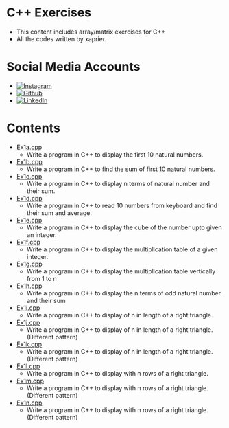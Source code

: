 # C++ Exercises

- This content includes array/matrix exercises for C++
- All the codes written by xaprier.

Social Media Accounts
=============

- [![Instagram](https://github.com/hussainweb/hussainweb/blob/main/icons/instagram.png)](http://instagram.com/xaprier)
- [![Github](https://www.vectorlogo.zone/logos/github/github-ar21.svg)](http://github.com/xaprier)
- [![LinkedIn](https://github.com/hussainweb/hussainweb/blob/main/icons/linkedin.png)](https://www.linkedin.com/in/seymen-kalkan-819b01220/)

Contents
=============

- [Ex1a.cpp](https://github.com/xaprier/Cxx-Exercises/blob/master/Arrays/Ex1a.cpp)
    - Write a program in C++ to display the first 10 natural numbers.
- [Ex1b.cpp](https://github.com/xaprier/Cxx-Exercises/blob/master/Arrays/Ex1b.cpp)
    - Write a program in C++ to find the sum of first 10 natural numbers.
- [Ex1c.cpp](https://github.com/xaprier/Cxx-Exercises/blob/master/Arrays/Ex1c.cpp)
    - Write a program in C++ to display n terms of natural number and their sum.
- [Ex1d.cpp](https://github.com/xaprier/Cxx-Exercises/blob/master/Arrays/Ex1d.cpp)
    - Write a program in C++ to read 10 numbers from keyboard and find their sum and average.
- [Ex1e.cpp](https://github.com/xaprier/Cxx-Exercises/blob/master/Arrays/Ex1e.cpp)
    - Write a program in C++ to display the cube of the number upto given an integer.
- [Ex1f.cpp](https://github.com/xaprier/Cxx-Exercises/blob/master/Arrays/Ex1f.cpp)
    - Write a program in C++ to display the multiplication table of a given integer.
- [Ex1g.cpp](https://github.com/xaprier/Cxx-Exercises/blob/master/Arrays/Ex1g.cpp)
    - Write a program in C++ to display the multiplication table vertically from 1 to n
- [Ex1h.cpp](https://github.com/xaprier/Cxx-Exercises/blob/master/Arrays/Ex1h.cpp)
    - Write a program in C++ to display the n terms of odd natural number and their sum
- [Ex1i.cpp](https://github.com/xaprier/Cxx-Exercises/blob/master/Arrays/Ex1i.cpp)
    - Write a program in C++ to display of n in length of a right triangle.
- [Ex1j.cpp](https://github.com/xaprier/Cxx-Exercises/blob/master/Arrays/Ex1j.cpp)
    - Write a program in C++ to display of n in length of a right triangle. (Different pattern)
- [Ex1k.cpp](https://github.com/xaprier/Cxx-Exercises/blob/master/Arrays/Ex1k.cpp)
    - Write a program in C++ to display of n in length of a right triangle. (Different pattern)
- [Ex1l.cpp](https://github.com/xaprier/Cxx-Exercises/blob/master/Arrays/Ex1l.cpp)
    - Write a program in C++ to display with n rows of a right triangle.
- [Ex1m.cpp](https://github.com/xaprier/Cxx-Exercises/blob/master/Arrays/Ex1m.cpp)
    - Write a program in C++ to display with n rows of a right triangle. (Different pattern)
- [Ex1n.cpp](https://github.com/xaprier/Cxx-Exercises/blob/master/Arrays/Ex1n.cpp)
    - Write a program in C++ to display with n rows of a right triangle. (Different pattern)
